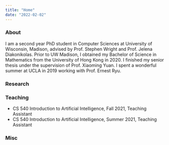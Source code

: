```yaml
---
title: "Home"
date: "2022-02-02"
---
```


### About
I am a second year PhD student in Computer Sciences at University of Wisconsin, Madison, advised by Prof. Stephen Wright and Prof. Jelena Diakonikolas. Prior to UW Madison, I obtained my Bachelor of Science in Mathematics from the University of Hong Kong in 2020. I finished my senior thesis under the supervision of Prof. Xiaoming Yuan. I spent a wonderful summer at UCLA in 2019 working with Prof. Ernest Ryu. 

### Research

### Teaching 
- CS 540 Introduction to Artificial Intelligence, Fall 2021, Teaching Assistant
- CS 540 Introduction to Artificial Intelligence, Summer 2021, Teaching Assistant

### Misc



